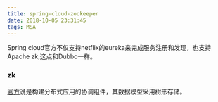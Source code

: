 ```yaml
---
title: spring-cloud-zookeeper
date: 2018-10-05 23:31:45
tags: MSA
---
```

Spring cloud官方不仅支持netflix的eureka来完成服务注册和发现，也支持Apache zk,这点和Dubbo一样。

### zk
[官方](https://zookeeper.apache.org/doc/current/index.html)说是构建分布式应用的协调组件，其数据模型采用树形存储。
### 